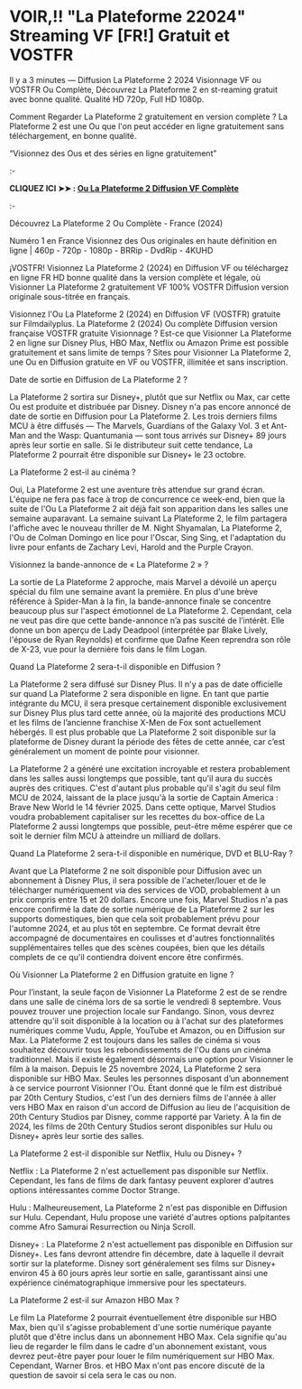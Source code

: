 # VOIR,!! "La Plateforme 22024" Streaming VF [FR!] Gratuit et VOSTFR
Il y a 3 minutes — Diffusion La Plateforme 2 2024 Visionnage VF ou VOSTFR Ou Complète, Découvrez La Plateforme 2 en st-reaming gratuit avec bonne qualité. Qualité HD 720p, Full HD 1080p.

Comment Regarder La Plateforme 2 gratuitement en version complète ? La Plateforme 2 est une Ou que l'on peut accéder en ligne gratuitement sans téléchargement, en bonne qualité.

“Visionnez des Ous et des séries en ligne gratuitement”

:-

**CLIQUEZ ICI ➤➤ : [Ou La Plateforme 2 Diffusion VF Complète](https://t.co/F7eEroT8J8)**

:-

Découvrez La Plateforme 2 Ou Complète - France (2024)

Numéro 1 en France Visionnez des Ous originales en haute définition en ligne | 460p - 720p - 1080p - BRRip - DvdRip - 4KUHD

¡VOSTFR! Visionnez La Plateforme 2 (2024) en Diffusion VF ou téléchargez en ligne FR HD bonne qualité dans la version complète et légale, où Visionner La Plateforme 2 gratuitement VF 100% VOSTFR Diffusion version originale sous-titrée en français.

Visionnez l'Ou La Plateforme 2 (2024) en Diffusion VF (VOSTFR) gratuite sur Filmdailyplus. La Plateforme 2 (2024) Ou complète Diffusion version française VOSTFR gratuite Visionnage ? Est-ce que Visionner La Plateforme 2 en ligne sur Disney Plus, HBO Max, Netflix ou Amazon Prime est possible gratuitement et sans limite de temps ? Sites pour Visionner La Plateforme 2, une Ou en Diffusion gratuite en VF ou VOSTFR, illimitée et sans inscription.

Date de sortie en Diffusion de La Plateforme 2 ?

La Plateforme 2 sortira sur Disney+, plutôt que sur Netflix ou Max, car cette Ou est produite et distribuée par Disney. Disney n'a pas encore annoncé de date de sortie en Diffusion pour La Plateforme 2. Les trois derniers films MCU à être diffusés — The Marvels, Guardians of the Galaxy Vol. 3 et Ant-Man and the Wasp: Quantumania — sont tous arrivés sur Disney+ 89 jours après leur sortie en salle. Si le distributeur suit cette tendance, La Plateforme 2 pourrait être disponible sur Disney+ le 23 octobre.

La Plateforme 2 est-il au cinéma ?

Oui, La Plateforme 2 est une aventure très attendue sur grand écran. L'équipe ne fera pas face à trop de concurrence ce week-end, bien que la suite de l'Ou La Plateforme 2 ait déjà fait son apparition dans les salles une semaine auparavant. La semaine suivant La Plateforme 2, le film partagera l'affiche avec le nouveau thriller de M. Night Shyamalan, La Plateforme 2, l'Ou de Colman Domingo en lice pour l'Oscar, Sing Sing, et l'adaptation du livre pour enfants de Zachary Levi, Harold and the Purple Crayon.

Visionnez la bande-annonce de « La Plateforme 2 » ?

La sortie de La Plateforme 2 approche, mais Marvel a dévoilé un aperçu spécial du film une semaine avant la première. En plus d'une brève référence à Spider-Man à la fin, la bande-annonce finale se concentre beaucoup plus sur l'aspect émotionnel de La Plateforme 2. Cependant, cela ne veut pas dire que cette bande-annonce n’a pas suscité de l’intérêt. Elle donne un bon aperçu de Lady Deadpool (interprétée par Blake Lively, l'épouse de Ryan Reynolds) et confirme que Dafne Keen reprendra son rôle de X-23, vue pour la dernière fois dans le film Logan.

Quand La Plateforme 2 sera-t-il disponible en Diffusion ?

La Plateforme 2 sera diffusé sur Disney Plus. Il n'y a pas de date officielle sur quand La Plateforme 2 sera disponible en ligne. En tant que partie intégrante du MCU, il sera presque certainement disponible exclusivement sur Disney Plus plus tard cette année, où la majorité des productions MCU et les films de l’ancienne franchise X-Men de Fox sont actuellement hébergés. Il est plus probable que La Plateforme 2 soit disponible sur la plateforme de Disney durant la période des fêtes de cette année, car c’est généralement un moment de pointe pour visionner.

La Plateforme 2 a généré une excitation incroyable et restera probablement dans les salles aussi longtemps que possible, tant qu'il aura du succès auprès des critiques. C'est d'autant plus probable qu'il s'agit du seul film MCU de 2024, laissant de la place jusqu'à la sortie de Captain America : Brave New World le 14 février 2025. Dans cette optique, Marvel Studios voudra probablement capitaliser sur les recettes du box-office de La Plateforme 2 aussi longtemps que possible, peut-être même espérer que ce soit le dernier film MCU à atteindre un milliard de dollars.

Quand La Plateforme 2 sera-t-il disponible en numérique, DVD et BLU-Ray ?

Avant que La Plateforme 2 ne soit disponible pour Diffusion avec un abonnement à Disney Plus, il sera possible de l'acheter/louer et de le télécharger numériquement via des services de VOD, probablement à un prix compris entre 15 et 20 dollars. Encore une fois, Marvel Studios n'a pas encore confirmé la date de sortie numérique de La Plateforme 2 sur les supports domestiques, bien que cela soit probablement prévu pour l'automne 2024, et au plus tôt en septembre. Ce format devrait être accompagné de documentaires en coulisses et d'autres fonctionnalités supplémentaires telles que des scènes coupées, bien que les détails complets de ce qu'il contiendra doivent encore être confirmés.

Où Visionner La Plateforme 2 en Diffusion gratuite en ligne ?

Pour l’instant, la seule façon de Visionner La Plateforme 2 est de se rendre dans une salle de cinéma lors de sa sortie le vendredi 8 septembre. Vous pouvez trouver une projection locale sur Fandango. Sinon, vous devrez attendre qu'il soit disponible à la location ou à l'achat sur des plateformes numériques comme Vudu, Apple, YouTube et Amazon, ou en Diffusion sur Max. La Plateforme 2 est toujours dans les salles de cinéma si vous souhaitez découvrir tous les rebondissements de l'Ou dans un cinéma traditionnel. Mais il existe également désormais une option pour Visionner le film à la maison. Depuis le 25 novembre 2024, La Plateforme 2 sera disponible sur HBO Max. Seules les personnes disposant d’un abonnement à ce service pourront Visionner l'Ou. Étant donné que le film est distribué par 20th Century Studios, c'est l'un des derniers films de l'année à aller vers HBO Max en raison d'un accord de Diffusion au lieu de l'acquisition de 20th Century Studios par Disney, comme rapporté par Variety. À la fin de 2024, les films de 20th Century Studios seront disponibles sur Hulu ou Disney+ après leur sortie des salles.

La Plateforme 2 est-il disponible sur Netflix, Hulu ou Disney+ ?

Netflix : La Plateforme 2 n'est actuellement pas disponible sur Netflix. Cependant, les fans de films de dark fantasy peuvent explorer d'autres options intéressantes comme Doctor Strange.

Hulu : Malheureusement, La Plateforme 2 n'est pas disponible en Diffusion sur Hulu. Cependant, Hulu propose une variété d'autres options palpitantes comme Afro Samurai Resurrection ou Ninja Scroll.

Disney+ : La Plateforme 2 n'est actuellement pas disponible en Diffusion sur Disney+. Les fans devront attendre fin décembre, date à laquelle il devrait sortir sur la plateforme. Disney sort généralement ses films sur Disney+ environ 45 à 60 jours après leur sortie en salle, garantissant ainsi une expérience cinématographique immersive pour les spectateurs.

La Plateforme 2 est-il sur Amazon HBO Max ?

Le film La Plateforme 2 pourrait éventuellement être disponible sur HBO Max, bien qu'il s'agisse probablement d'une sortie numérique payante plutôt que d'être inclus dans un abonnement HBO Max. Cela signifie qu'au lieu de regarder le film dans le cadre d'un abonnement existant, vous devrez peut-être payer pour louer le film numériquement sur HBO Max. Cependant, Warner Bros. et HBO Max n'ont pas encore discuté de la question de savoir si cela sera le cas ou non.

